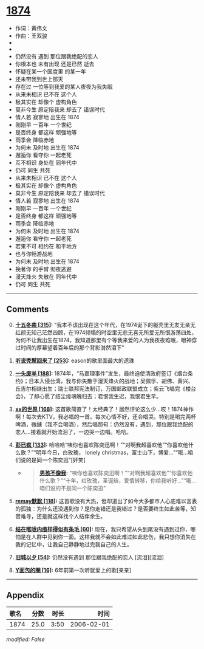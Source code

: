 # [1874](https://music.163.com/song?id=65970)

* 作词：黄伟文
* 作曲：王双骏
*
*
* 仍然没有 遇到 那位跟我绝配的恋人
* 你根本也 未有出现 还是已然 逝去
* 怀疑在某一个国度里 的某一年
* 还未带我到世上那天
* 存在过 一位等到我爱的某人夜夜为我失眠
* 从来未相识 已不在 这个人
* 极其实在 却像个 虚构角色
* 莫非今生 原定陪我来 却去了 错误时代
* 情人若 寂寥地 出生在 1874
* 刚刚早 一百年 一个世纪
* 是否终身 都这样 顽强地等
* 雨季会 降临赤地
* 为何未 及时地 出生在 1874
* 邂逅你 看守你 一起老死
* 互不相识 身处在 同年代中
* 仍可 同生 共死
* 从来未相识 已不在 这个人
* 极其实在 却像个 虚构角色
* 莫非今生 原定陪我来 却去了 错误时代
* 情人若 寂寥地 出生在 1874
* 刚刚早 一百年 一个世纪
* 是否终身 都这样 顽强地等
* 雨季会 降临赤地
* 为何未 及时地 出生在 1874
* 邂逅你 看守你 一起老死
* 若果不可 相约在 和平地方
* 也与你畅游战地
* 为何未 及时地 出生在 1874
* 挽著你 的手臂 彻夜逃避
* 漫天烽火 失散在 同年代中
* 仍可 同生 共死


---

## Comments
0. **[十五冬南 \[315\]](https://music.163.com/#/user/home?id=41648817):** “我本不该出现在这个年代，在1974诞下的躯壳里无友无亲无红颜无知己茫然四顾，在1974倾塌的时空里无悲无喜无所爱无所恨游荡四处，为何不让我出生在1874，我知道那里有个等我来爱的人为我夜夜难眠，眼神穿过时间的厚幕望着百年后的那个背影潸然泪下”

1. **[听说秃鹫回来了 \[253\]](https://music.163.com/#/user/home?id=65292332):** eason的歌里面最大的遗珠

2. **[一头废羊 \[188\]](https://music.163.com/#/user/home?id=9819094):** 1874年，“马嘉理事件”发生，最终迫使清政府签订《烟台条约》；日本入侵台湾，我与你失散于漫天烽火的战地；吴佩孚、胡佛、黄兴、丘吉尔相继出生；瑞士联邦宪法制订，万国邮政联盟成立；紫云飞唱完《楼台会》，了却心愿了结尘缘魂魄归去；君恨我生迟，我恨君生早。

3. **[xx的世界 \[168\]](https://music.163.com/#/user/home?id=74906836):** 这首歌简直了！太经典了！居然评论这么少…哎！1874神作啊！每次去KTV，我必唱的一首。每次心情不好，还会唱哭。特别是喝完两杯啤酒，微醺（我不会喝酒），然后唱那句：仍然没有，遇到，那位跟我绝配的恋人…接着就开始流泪了，一边哭一边唱。哈哈。

4. **[彭已疯 \[133\]](https://music.163.com/#/user/home?id=51044299):** 哈哈哈“咦你也喜欢陈奕迅啊！”“对啊我超喜欢他”“你喜欢他什么歌？”“明年今日，白玫瑰， lonely christmas，富士山下，博爱…”“哦…咱们说的是同一个陈奕迅”[奸笑]
	* > **[男孩不像我](https://music.163.com/#/user/home?id=87335878):** “咦你也喜欢陈奕迅啊！”“对啊我超喜欢他”“你喜欢他什么歌？”“十年，红玫瑰，圣诞结，爱情转移，你给我听好…”“哦…咱们说的不是同一个陈奕迅”

5. **[remay默默 \[118\]](https://music.163.com/#/user/home?id=76868854):** 这首歌没有大热，但却道出了如今大多都市人心底难以言表的孤独：为什么还没遇到你？是你走错还是我错过？是否要终生如此苦等，知音难寻，还是就这样找个人结伴余生。

6. **[结在喉咙内痕样得似有条毛 \[60\]](https://music.163.com/#/user/home?id=98571318):** 现在，我只希望从头到尾没有遇到过你，哪怕是在人群中见到你一面。这样我就不会如此难过如此悲伤，我只想你消失在我的记忆中，让我自己静静地过完我自己的人生。

7. **[旧城以夕 \[54\]](https://music.163.com/#/user/home?id=70184907):** 仍然没有遇到 那位跟我绝配的恋人  [流泪][流泪]

8. **[Y面包的圈 \[16\]](https://music.163.com/#/user/home?id=370301763):** 6年前第一次听就爱上的歌[亲亲]



---

## Appendix

|歌名|分数|时长|时间|
|:---|:---:|---:|---:|
|1874|25.0|3:50|2006-02-01

*modified: False*